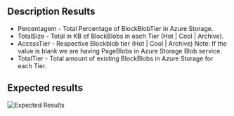 
## Description Results
- Percentagem - Total Percentage of BlockBlobTier in Azure Storage.
- TotalSize - Total in KB of BlockBlobs in each Tier (Hot | Cool | Archive).
- AccessTier - Respective Blockblob tier (Hot | Cool | Archive) Note: If the value is blank we are having PageBlobs in Azure Storage Blob service.
- TotalTier - Total amount of existing BlockBlobs in Azure Storage for each Tier.

## Expected results
![Expected Results](https://user-images.githubusercontent.com/49751389/131340018-891f17ac-4e3b-4082-8daf-e08e1e9b17d4.png)

